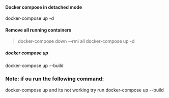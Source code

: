 #### Docker compose in detached mode

docker-compose up -d

#### Remove all running containers

> docker-compose down --rmi all
> docker-compose up -d

##### docker compose up

docker-compose up --build

### Note: if ou run the following command:

docker-compose up and its not working try run docker-compose up --build
